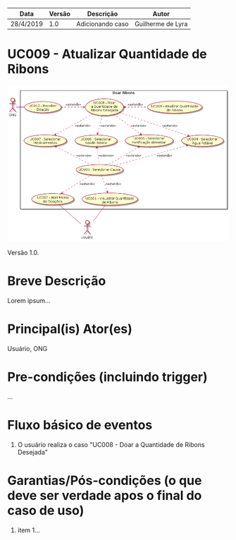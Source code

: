 | Data       | Versão  | Descrição       | Autor            |
| ---------- | ------- | --------------- | ---------------- |
| 28/4/2019 | 1.0 | Adicionando caso | Guilherme de Lyra |


# UC009 - Atualizar Quantidade de Ribons


![diagrama](Doar_Ribons.png)

Versão 1.0.

# Breve Descrição
Lorem ipsum...

# Principal(is) Ator(es)
Usuário, ONG

# Pre-condições (incluindo trigger)
...

# Fluxo básico de eventos
1. O usuário realiza o caso "UC008 - Doar a Quantidade de Ribons Desejada"


# Garantias/Pós-condições (o que deve ser verdade apos o final do caso de uso)
1. item 1...
